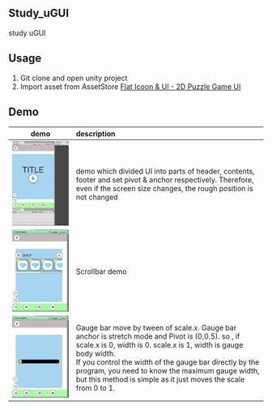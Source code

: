 ## Study_uGUI
study uGUI

## Usage
1. Git clone and open unity project
2. Import asset from AssetStore
[Flat Icoon & UI - 2D Puzzle Game UI](https://assetstore.unity.com/packages/2d/gui/icons/flat-icoon-ui-2d-puzzle-game-ui-69370)

## Demo
|demo|description|
|:--:|:--|
|![demo](ReadmeResource/demo01.gif)|demo which divided UI into parts of header, contents, footer and set pivot & anchor respectively. Therefore, even if the screen size changes, the rough position is not changed|
|![demo](ReadmeResource/demo02.gif)|Scrollbar demo|
|![demo](ReadmeResource/demo03.gif)|Gauge bar move by tween of scale.x. Gauge bar anchor is stretch mode and Pivot is (0,0.5). so , if scale.x is 0, width is 0. scale.x is 1, width is gauge body width.<br>If you control the width of the gauge bar directly by the program, you need to know the maximum gauge width, but this method is simple as it just moves the scale from 0 to 1.|
